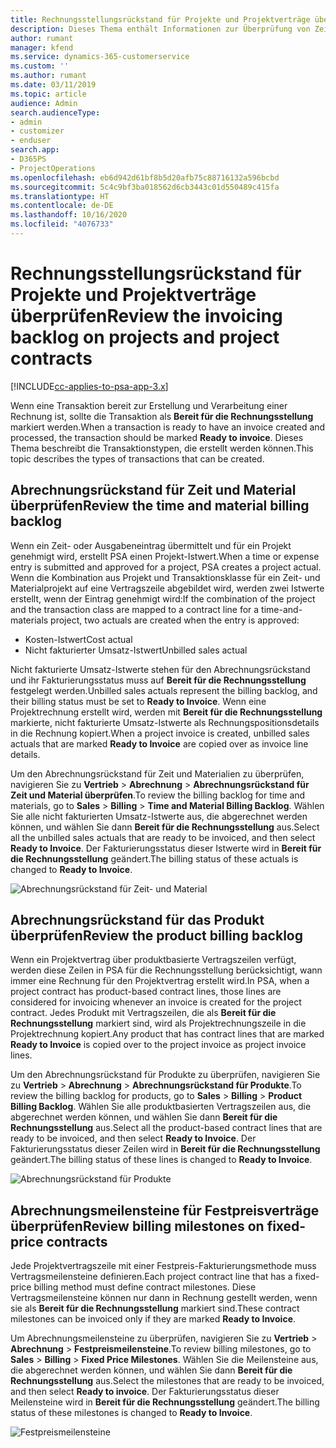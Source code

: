 ```yaml
---
title: Rechnungsstellungsrückstand für Projekte und Projektverträge überprüfen
description: Dieses Thema enthält Informationen zur Überprüfung von Zeit-, Ausgaben- und Produktrückständen sowie dazu, wie man sie als bereit für die Rechnungsstellung markiert.
author: rumant
manager: kfend
ms.service: dynamics-365-customerservice
ms.custom: ''
ms.author: rumant
ms.date: 03/11/2019
ms.topic: article
audience: Admin
search.audienceType:
- admin
- customizer
- enduser
search.app:
- D365PS
- ProjectOperations
ms.openlocfilehash: eb6d942d61bf8b5d20afb75c88716132a596bcbd
ms.sourcegitcommit: 5c4c9bf3ba018562d6cb3443c01d550489c415fa
ms.translationtype: HT
ms.contentlocale: de-DE
ms.lasthandoff: 10/16/2020
ms.locfileid: "4076733"
---
```

# <a name="review-the-invoicing-backlog-on-projects-and-project-contracts"></a><span data-ttu-id="88139-103">Rechnungsstellungsrückstand für Projekte und Projektverträge überprüfen</span><span class="sxs-lookup"><span data-stu-id="88139-103">Review the invoicing backlog on projects and project contracts</span></span>

[!INCLUDE[cc-applies-to-psa-app-3.x](../includes/cc-applies-to-psa-app-3x.md)]

<span data-ttu-id="88139-104">Wenn eine Transaktion bereit zur Erstellung und Verarbeitung einer Rechnung ist, sollte die Transaktion als **Bereit für die Rechnungsstellung** markiert werden.</span><span class="sxs-lookup"><span data-stu-id="88139-104">When a transaction is ready to have an invoice created and processed, the transaction should be marked **Ready to invoice**.</span></span> <span data-ttu-id="88139-105">Dieses Thema beschreibt die Transaktionstypen, die erstellt werden können.</span><span class="sxs-lookup"><span data-stu-id="88139-105">This topic describes the types of transactions that can be created.</span></span>

## <a name="review-the-time-and-material-billing-backlog"></a><span data-ttu-id="88139-106">Abrechnungsrückstand für Zeit und Material überprüfen</span><span class="sxs-lookup"><span data-stu-id="88139-106">Review the time and material billing backlog</span></span>

<span data-ttu-id="88139-107">Wenn ein Zeit- oder Ausgabeneintrag übermittelt und für ein Projekt genehmigt wird, erstellt PSA einen Projekt-Istwert.</span><span class="sxs-lookup"><span data-stu-id="88139-107">When a time or expense entry is submitted and approved for a project, PSA creates a project actual.</span></span> <span data-ttu-id="88139-108">Wenn die Kombination aus Projekt und Transaktionsklasse für ein Zeit- und Materialprojekt auf eine Vertragszeile abgebildet wird, werden zwei Istwerte erstellt, wenn der Eintrag genehmigt wird:</span><span class="sxs-lookup"><span data-stu-id="88139-108">If the combination of the project and the transaction class are mapped to a contract line for a time-and-materials project, two actuals are created when the entry is approved:</span></span>

- <span data-ttu-id="88139-109">Kosten-Istwert</span><span class="sxs-lookup"><span data-stu-id="88139-109">Cost actual</span></span> 
- <span data-ttu-id="88139-110">Nicht fakturierter Umsatz-Istwert</span><span class="sxs-lookup"><span data-stu-id="88139-110">Unbilled sales actual</span></span>

<span data-ttu-id="88139-111">Nicht fakturierte Umsatz-Istwerte stehen für den Abrechnungsrückstand und ihr Fakturierungsstatus muss auf **Bereit für die Rechnungsstellung** festgelegt werden.</span><span class="sxs-lookup"><span data-stu-id="88139-111">Unbilled sales actuals represent the billing backlog, and their billing status must be set to **Ready to Invoice**.</span></span> <span data-ttu-id="88139-112">Wenn eine Projektrechnung erstellt wird, werden mit **Bereit für die Rechnungsstellung** markierte, nicht fakturierte Umsatz-Istwerte als Rechnungspositionsdetails in die Rechnung kopiert.</span><span class="sxs-lookup"><span data-stu-id="88139-112">When a project invoice is created, unbilled sales actuals that are marked **Ready to Invoice** are copied over as invoice line details.</span></span>

<span data-ttu-id="88139-113">Um den Abrechnungsrückstand für Zeit und Materialien zu überprüfen, navigieren Sie zu **Vertrieb** \> **Abrechnung** \> **Abrechnungsrückstand für Zeit und Material überprüfen**.</span><span class="sxs-lookup"><span data-stu-id="88139-113">To review the billing backlog for time and materials, go to **Sales** \> **Billing** \> **Time and Material Billing Backlog**.</span></span> <span data-ttu-id="88139-114">Wählen Sie alle nicht fakturierten Umsatz-Istwerte aus, die abgerechnet werden können, und wählen Sie dann **Bereit für die Rechnungsstellung** aus.</span><span class="sxs-lookup"><span data-stu-id="88139-114">Select all the unbilled sales actuals that are ready to be invoiced, and then select **Ready to Invoice**.</span></span> <span data-ttu-id="88139-115">Der Fakturierungsstatus dieser Istwerte wird in **Bereit für die Rechnungsstellung** geändert.</span><span class="sxs-lookup"><span data-stu-id="88139-115">The billing status of these actuals is changed to **Ready to Invoice**.</span></span>

![Abrechnungsrückstand für Zeit- und Material](media/TMBacklog.png)

## <a name="review-the-product-billing-backlog"></a><span data-ttu-id="88139-117">Abrechnungsrückstand für das Produkt überprüfen</span><span class="sxs-lookup"><span data-stu-id="88139-117">Review the product billing backlog</span></span>

<span data-ttu-id="88139-118">Wenn ein Projektvertrag über produktbasierte Vertragszeilen verfügt, werden diese Zeilen in PSA für die Rechnungsstellung berücksichtigt, wann immer eine Rechnung für den Projektvertrag erstellt wird.</span><span class="sxs-lookup"><span data-stu-id="88139-118">In PSA, when a project contract has product-based contract lines, those lines are considered for invoicing whenever an invoice is created for the project contract.</span></span> <span data-ttu-id="88139-119">Jedes Produkt mit Vertragszeilen, die als **Bereit für die Rechnungsstellung** markiert sind, wird als Projektrechnungszeile in die Projektrechnung kopiert.</span><span class="sxs-lookup"><span data-stu-id="88139-119">Any product that has contract lines that are marked **Ready to Invoice** is copied over to the project invoice as project invoice lines.</span></span>

<span data-ttu-id="88139-120">Um den Abrechnungsrückstand für Produkte zu überprüfen, navigieren Sie zu **Vertrieb** \> **Abrechnung** \> **Abrechnungsrückstand für Produkte**.</span><span class="sxs-lookup"><span data-stu-id="88139-120">To review the billing backlog for products, go to **Sales** \> **Billing** \> **Product Billing Backlog**.</span></span> <span data-ttu-id="88139-121">Wählen Sie alle produktbasierten Vertragszeilen aus, die abgerechnet werden können, und wählen Sie dann **Bereit für die Rechnungsstellung** aus.</span><span class="sxs-lookup"><span data-stu-id="88139-121">Select all the product-based contract lines that are ready to be invoiced, and then select **Ready to Invoice**.</span></span> <span data-ttu-id="88139-122">Der Fakturierungsstatus dieser Zeilen wird in **Bereit für die Rechnungsstellung** geändert.</span><span class="sxs-lookup"><span data-stu-id="88139-122">The billing status of these lines is changed to **Ready to Invoice**.</span></span>

![Abrechnungsrückstand für Produkte](media/ProductBacklog.png)

## <a name="review-billing-milestones-on-fixed-price-contracts"></a><span data-ttu-id="88139-124">Abrechnungsmeilensteine für Festpreisverträge überprüfen</span><span class="sxs-lookup"><span data-stu-id="88139-124">Review billing milestones on fixed-price contracts</span></span>

<span data-ttu-id="88139-125">Jede Projektvertragszeile mit einer Festpreis-Fakturierungsmethode muss Vertragsmeilensteine definieren.</span><span class="sxs-lookup"><span data-stu-id="88139-125">Each project contract line that has a fixed-price billing method must define contract milestones.</span></span> <span data-ttu-id="88139-126">Diese Vertragsmeilensteine können nur dann in Rechnung gestellt werden, wenn sie als **Bereit für die Rechnungsstellung** markiert sind.</span><span class="sxs-lookup"><span data-stu-id="88139-126">These contract milestones can be invoiced only if they are marked **Ready to Invoice**.</span></span> 

<span data-ttu-id="88139-127">Um Abrechnungsmeilensteine zu überprüfen, navigieren Sie zu **Vertrieb** \> **Abrechnung** \> **Festpreismeilensteine**.</span><span class="sxs-lookup"><span data-stu-id="88139-127">To review billing milestones, go to **Sales** \> **Billing** \> **Fixed Price Milestones**.</span></span> <span data-ttu-id="88139-128">Wählen Sie die Meilensteine aus, die abgerechnet werden können, und wählen Sie dann **Bereit für die Rechnungsstellung** aus.</span><span class="sxs-lookup"><span data-stu-id="88139-128">Select the milestones that are ready to be invoiced, and then select **Ready to invoice**.</span></span> <span data-ttu-id="88139-129">Der Fakturierungsstatus dieser Meilensteine wird in **Bereit für die Rechnungsstellung** geändert.</span><span class="sxs-lookup"><span data-stu-id="88139-129">The billing status of these milestones is changed to **Ready to Invoice**.</span></span>

![Festpreismeilensteine](media/FPBacklog.png)
